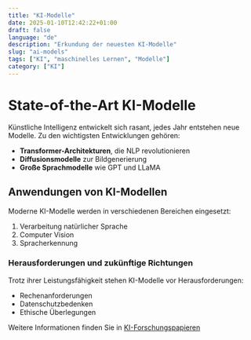 ```yaml
---
title: "KI-Modelle"
date: 2025-01-10T12:42:22+01:00
draft: false
language: "de"
description: "Erkundung der neuesten KI-Modelle"
slug: "ai-models"
tags: ["KI", "maschinelles Lernen", "Modelle"]
category: ["KI"]
---
```


# State-of-the-Art KI-Modelle

Künstliche Intelligenz entwickelt sich rasant, jedes Jahr entstehen neue Modelle. Zu den wichtigsten Entwicklungen gehören:

- **Transformer-Architekturen**, die NLP revolutionieren
- **Diffusionsmodelle** zur Bildgenerierung
- **Große Sprachmodelle** wie GPT und LLaMA

## Anwendungen von KI-Modellen

Moderne KI-Modelle werden in verschiedenen Bereichen eingesetzt:
1. Verarbeitung natürlicher Sprache
2. Computer Vision
3. Spracherkennung

### Herausforderungen und zukünftige Richtungen

Trotz ihrer Leistungsfähigkeit stehen KI-Modelle vor Herausforderungen:
* Rechenanforderungen
* Datenschutzbedenken
* Ethische Überlegungen

Weitere Informationen finden Sie in [KI-Forschungspapieren](https://arxiv.org/)
